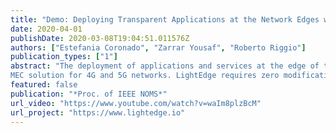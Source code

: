 ```yaml
---
title: "Demo: Deploying Transparent Applications at the Network Edges with LightEdge"
date: 2020-04-01
publishDate: 2020-03-08T19:04:51.011576Z
authors: ["Estefania Coronado", "Zarrar Yousaf", "Roberto Riggio"]
publication_types: ["1"]
abstract: "The deployment of applications and services at the edge of the mobile network under the Multi-access Edge Computing (MEC) paradigm is an excellent option when strict latency requirements must be satisfied. In this work we introduce LightEdge, a lightweight, ETSI-compliant transparent
MEC solution for 4G and 5G networks. LightEdge requires zero modifications to the operator’s environment During the demo we will demonstrate how a typical web application can be offloaded to a MEC-enabled 5G network without impairing the effectiveness of the application."
featured: false
publication: "*Proc. of IEEE NOMS*"
url_video: "https://www.youtube.com/watch?v=waIm8plzBcM"
url_project: "https://www.lightedge.io"
---
```


